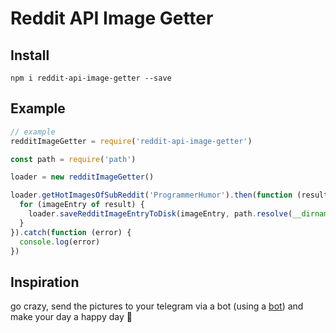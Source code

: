 # Reddit API Image Getter

## Install

`npm i reddit-api-image-getter --save`

## Example

~~~ javascript
// example
redditImageGetter = require('reddit-api-image-getter')

const path = require('path')

loader = new redditImageGetter()

loader.getHotImagesOfSubReddit('ProgrammerHumor').then(function (result) {
  for (imageEntry of result) {
    loader.saveRedditImageEntryToDisk(imageEntry, path.resolve(__dirname, 'images'))
  }
}).catch(function (error) {
  console.log(error)
})
~~~

## Inspiration

go crazy, send the pictures to your telegram via a bot (using a [bot](https://core.telegram.org/bots/samples#node-js)) and make your day a happy day :tada: